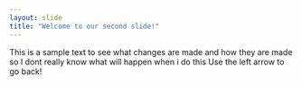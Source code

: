 ```yaml
---
layout: slide
title: "Welcome to our second slide!"
---
```

This is a sample text to see what changes are made and how they are made so I dont really know what will happen when i do this
Use the left arrow to go back!
